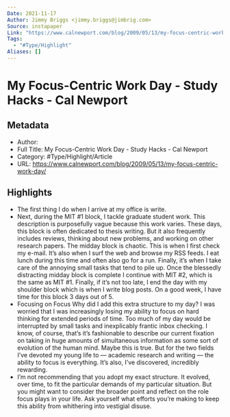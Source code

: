 ```yaml
---
Date: 2021-11-17
Author: Jimmy Briggs <jimmy.briggs@jimbrig.com>
Source: instapaper
Link: "https://www.calnewport.com/blog/2009/05/13/my-focus-centric-work-day/"
Tags:
  - "#Type/Highlight"
Aliases: []
---
```


# My Focus-Centric Work Day - Study Hacks - Cal Newport

## Metadata

* Author: 
* Full Title: My Focus-Centric Work Day - Study Hacks - Cal Newport
* Category: #Type/Highlight/Article
* URL: https://www.calnewport.com/blog/2009/05/13/my-focus-centric-work-day/

## Highlights

* The first thing I do when I arrive at my office is write.
* Next, during the MIT #1 block, I tackle graduate student work. This description is purposefully vague because this work varies. These days, this block is often dedicated to thesis writing. But it also frequently includes reviews, thinking about new problems, and working on other research papers.
  The midday block is chaotic. This is when I first check my e-mail. It’s also when I surf the web and browse my RSS feeds. I eat lunch during this time and often also go for a run. Finally, it’s when I take care of the annoying small tasks that tend to pile up.
  Once the blessedly distracting midday block is complete I continue with MIT #2, which is the same as MIT #1.
  Finally, if it’s not too late, I end the day with my shoulder block which is when I write blog posts. On a good week, I have time for this block 3 days out of 5.
* Focusing on Focus
  Why did I add this extra structure to my day? I was worried that I was increasingly losing my ability to focus on hard thinking for extended periods of time. Too much of my day would be interrupted by small tasks and inexplicably frantic inbox checking.
  I know, of course, that’s it’s fashionable to describe our current fixation on taking in huge amounts of simultaneous information as some sort of evolution of the human mind. Maybe this is true. But for the two fields I’ve devoted my young life to — academic research and writing — the ability to focus is everything. It’s also, I’ve discovered, incredibly rewarding.
* I’m not recommending that you adopt my exact structure. It evolved, over time, to fit the particular demands of my particular situation. But you might want to consider the broader point and reflect on the role focus plays in your life. Ask yourself what efforts you’re making to keep this ability from whithering into vestigial disuse.
